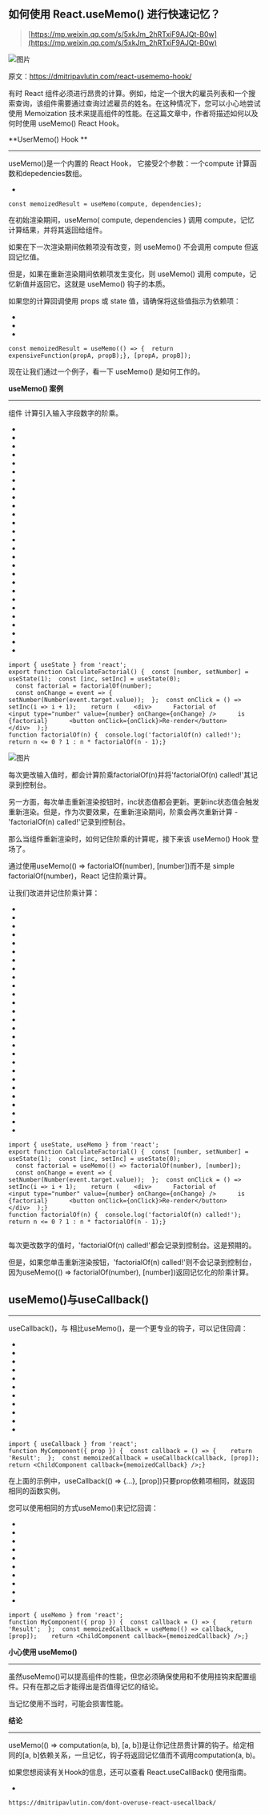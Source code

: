 ## 如何使用 React.useMemo() 进行快速记忆？

> [https://mp.weixin.qq.com/s/5xkJm_2hRTxiF9AJQt-B0w](https://mp.weixin.qq.com/s/5xkJm_2hRTxiF9AJQt-B0w)

![图片](https://mmbiz.qpic.cn/mmbiz_png/e93fo6YQKNnQPNBENiaibicGGhM0k0lCo0WXVicia0VfsAFTMWvAnahsaUrmI4YAbpd3ZBibDnJLY69nbQoXysic0pdVA/640?wx_fmt=png&tp=webp&wxfrom=5&wx_lazy=1&wx_co=1)

原文：https://dmitripavlutin.com/react-usememo-hook/



有时 React 组件必须进行昂贵的计算。例如，给定一个很大的雇员列表和一个搜索查询，该组件需要通过查询过滤雇员的姓名。在这种情况下，您可以小心地尝试使用 Memoization 技术来提高组件的性能。在这篇文章中，作者将描述如何以及何时使用 useMemo() React Hook。



**UserMemo() Hook
**

------



useMemo()是一个内置的 React Hook， 它接受2个参数：一个compute 计算函数和depedencies数组。

- 

```
const memoizedResult = useMemo(compute, dependencies);
```

在初始渲染期间，useMemo( compute, dependencies ) 调用 compute，记忆计算结果，并将其返回给组件。



如果在下一次渲染期间依赖项没有改变，则 useMemo() 不会调用 compute 但返回记忆值。



但是，如果在重新渲染期间依赖项发生变化，则 useMemo() 调用 compute，记忆新值并返回它。这就是 useMemo() 钩子的本质。



如果您的计算回调使用 props 或 state 值，请确保将这些值指示为依赖项：

- 
- 
- 

```
const memoizedResult = useMemo(() => {  return expensiveFunction(propA, propB);}, [propA, propB]);
```

现在让我们通过一个例子，看一下 useMemo() 是如何工作的。



**useMemo() 案例**

------



组件<CalculateFactorial /> 计算引入输入字段数字的阶乘。

- 
- 
- 
- 
- 
- 
- 
- 
- 
- 
- 
- 
- 
- 
- 
- 
- 
- 
- 
- 
- 
- 
- 
- 
- 
- 
- 

```
import { useState } from 'react';
export function CalculateFactorial() {  const [number, setNumber] = useState(1);  const [inc, setInc] = useState(0);
  const factorial = factorialOf(number);
  const onChange = event => {    setNumber(Number(event.target.value));  };  const onClick = () => setInc(i => i + 1);    return (    <div>      Factorial of       <input type="number" value={number} onChange={onChange} />      is {factorial}      <button onClick={onClick}>Re-render</button>    </div>  );}
function factorialOf(n) {  console.log('factorialOf(n) called!');  return n <= 0 ? 1 : n * factorialOf(n - 1);}
```

![图片](https://mmbiz.qpic.cn/mmbiz_gif/e93fo6YQKNnQPNBENiaibicGGhM0k0lCo0WbO0SVNr241GvkK1OCQJdRy1M00hIuaHgEh0UxicmQb8yXC4XYrCKd3g/640?wx_fmt=gif&tp=webp&wxfrom=5&wx_lazy=1)



每次更改输入值时，都会计算阶乘factorialOf(n)并将'factorialOf(n) called!'其记录到控制台。



另一方面，每次单击重新渲染按钮时，inc状态值都会更新。更新inc状态值会触发<CalculateFactorial />重新渲染。但是，作为次要效果，在重新渲染期间，阶乘会再次重新计算 -'factorialOf(n) called!'记录到控制台。





那么当组件重新渲染时，如何记住阶乘的计算呢，接下来该 useMemo() Hook 登场了。



通过使用useMemo(() => factorialOf(number), [number])而不是 simple factorialOf(number)，React 记住阶乘计算。

让我们改进<CalculateFactorial />并记住阶乘计算：

- 
- 
- 
- 
- 
- 
- 
- 
- 
- 
- 
- 
- 
- 
- 
- 
- 
- 
- 
- 
- 
- 
- 
- 
- 
- 
- 

```
import { useState, useMemo } from 'react';
export function CalculateFactorial() {  const [number, setNumber] = useState(1);  const [inc, setInc] = useState(0);
  const factorial = useMemo(() => factorialOf(number), [number]);
  const onChange = event => {    setNumber(Number(event.target.value));  };  const onClick = () => setInc(i => i + 1);    return (    <div>      Factorial of       <input type="number" value={number} onChange={onChange} />      is {factorial}      <button onClick={onClick}>Re-render</button>    </div>  );}
function factorialOf(n) {  console.log('factorialOf(n) called!');  return n <= 0 ? 1 : n * factorialOf(n - 1);}
```

![图片](data:image/gif;base64,iVBORw0KGgoAAAANSUhEUgAAAAEAAAABCAYAAAAfFcSJAAAADUlEQVQImWNgYGBgAAAABQABh6FO1AAAAABJRU5ErkJggg==)

每次更改数字的值时，'factorialOf(n) called!'都会记录到控制台。这是预期的。

但是，如果您单击重新渲染按钮，'factorialOf(n) called!'则不会记录到控制台，因为useMemo(() => factorialOf(number), [number])返回记忆化的阶乘计算。



## **useMemo()与useCallback()**

------



useCallback()，与 相比useMemo()，是一个更专业的钩子，可以记住回调：

- 
- 
- 
- 
- 
- 
- 
- 
- 
- 
- 

```
import { useCallback } from 'react';
function MyComponent({ prop }) {  const callback = () => {    return 'Result';  };  const memoizedCallback = useCallback(callback, [prop]);    return <ChildComponent callback={memoizedCallback} />;}
```

在上面的示例中，useCallback(() => {...}, [prop])只要prop依赖项相同，就返回相同的函数实例。

您可以使用相同的方式useMemo()来记忆回调：

- 
- 
- 
- 
- 
- 
- 
- 
- 
- 

```
import { useMemo } from 'react';
function MyComponent({ prop }) {  const callback = () => {    return 'Result';  };  const memoizedCallback = useMemo(() => callback, [prop]);    return <ChildComponent callback={memoizedCallback} />;}
```



**小心使用 useMemo()** 

------

虽然useMemo()可以提高组件的性能，但您必须确保使用和不使用挂钩来配置组件。只有在那之后才能得出是否值得记忆的结论。

当记忆使用不当时，可能会损害性能。



**结论**

------

useMemo(() => computation(a, b), [a, b])是让你记住昂贵计算的钩子。给定相同的[a, b]依赖关系，一旦记忆，钩子将返回记忆值而不调用computation(a, b)。



如果您想阅读有关Hook的信息，还可以查看 React.useCallBack() 使用指南。

- 

```
https://dmitripavlutin.com/dont-overuse-react-usecallback/
```